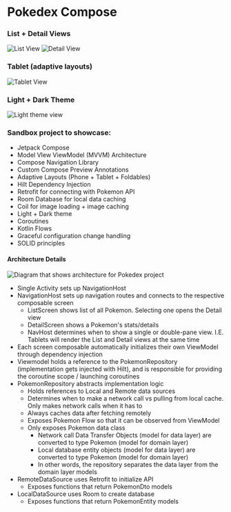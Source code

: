 # Pokedex Compose

### List + Detail Views
![List View](/readme/List.png)
![Detail View](/readme/Detail.png)

### Tablet (adaptive layouts)
![Tablet View](/readme/Tablet.png)

### Light + Dark Theme
![Light theme view](/readme/LightTheme.png)

### Sandbox project to showcase:
* Jetpack Compose
* Model VIew ViewModel (MVVM) Architecture
* Compose Navigation Library
* Custom Compose Preview Annotations
* Adaptive Layouts (Phone + Tablet + Foldables)
* Hilt Dependency Injection
* Retrofit for connecting with Pokemon API
* Room Database for local data caching
* Coil for image loading + image caching
* Light + Dark theme
* Coroutines
* Kotlin Flows
* Graceful configuration change handling
* SOLID principles

#### Architecture Details
![Diagram that shows architecture for Pokedex project](/readme/PokedexDiagram.jpg)
* Single Activity sets up NavigationHost
* NavigationHost sets up navigation routes and connects to the respective composable screen
    * ListScreen shows list of all Pokemon. Selecting one opens the Detail view
    * DetailScreen shows a Pokemon's stats/details
    * NavHost determines when to show a single or double-pane view. I.E. Tablets will render the List and Detail views at the same time
* Each screen composable automatically initializes their own ViewModel through dependency injection
* Viewmodel holds a reference to the PokemonRepository (implementation gets injected with Hilt), and is responsible for providing the coroutine scope / launching coroutines
* PokemonRepository abstracts implementation logic
    * Holds references to Local and Remote data sources
    * Determines when to make a network call vs pulling from local cache. Only makes network calls when it has to
    * Always caches data after fetching remotely
    * Exposes Pokemon Flow so that it can be observed from ViewModel
    * Only exposes Pokemon data class
        * Network call Data Transfer Objects (model for data layer) are converted to type Pokemon (model for domain layer)
        * Local database entity objects (model for data layer) are converted to type Pokemon (model for domain layer)
        * In other words, the repository separates the data layer from the domain layer models
* RemoteDataSource uses Retrofit to initialize API
    * Exposes functions that return PokemonDto models
* LocalDataSource uses Room to create database
    * Exposes functions that return PokemonEntity models